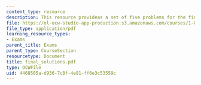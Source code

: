 ```yaml
---
content_type: resource
description: This resource provideas a set of five problems for the final examination.
file: https://ol-ocw-studio-app-production.s3.amazonaws.com/courses/1-060-engineering-mechanics-ii-spring-2006/4468505ad9367c8f4e81ff6e3c53559c_final_solutions.pdf
file_type: application/pdf
learning_resource_types:
- Exams
parent_title: Exams
parent_type: CourseSection
resourcetype: Document
title: final_solutions.pdf
type: OCWFile
uid: 4468505a-d936-7c8f-4e81-ff6e3c53559c
---
```

